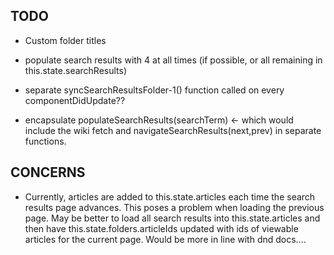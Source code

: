 ## TODO

- Custom folder titles

- populate search results with 4 at all times (if possible, or all remaining in this.state.searchResults)

- separate syncSearchResultsFolder-1() function called on every componentDidUpdate??

- encapsulate populateSearchResults(searchTerm) <- which would include the wiki fetch
and navigateSearchResults(next,prev) in separate functions.

## CONCERNS

- Currently, articles are added to this.state.articles each time the search results page advances.  This poses a problem when loading the previous page.  May be better to load all search results into this.state.articles and then have this.state.folders.articleIds updated with ids of viewable articles for the current page.  Would be more in line with dnd docs....


